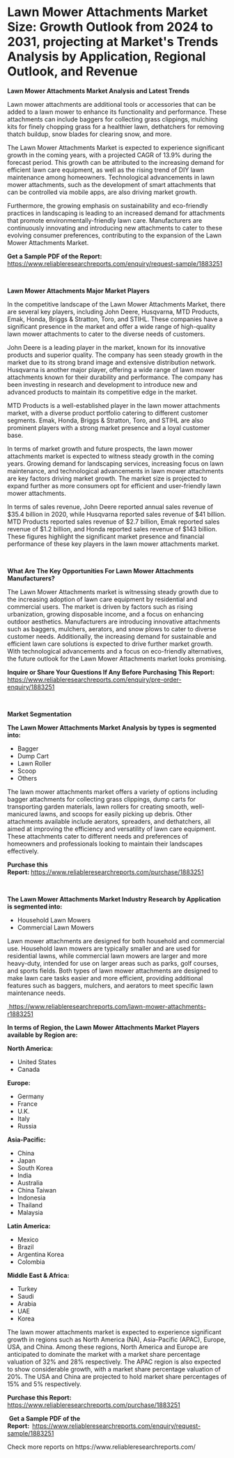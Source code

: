 <p><h1>Lawn Mower Attachments Market Size: Growth Outlook from 2024 to 2031, projecting at Market's Trends Analysis by Application, Regional Outlook, and Revenue</h1></p><p><strong>Lawn Mower Attachments Market Analysis and Latest Trends</strong></p>
<p><p>Lawn mower attachments are additional tools or accessories that can be added to a lawn mower to enhance its functionality and performance. These attachments can include baggers for collecting grass clippings, mulching kits for finely chopping grass for a healthier lawn, dethatchers for removing thatch buildup, snow blades for clearing snow, and more.</p><p>The Lawn Mower Attachments Market is expected to experience significant growth in the coming years, with a projected CAGR of 13.9% during the forecast period. This growth can be attributed to the increasing demand for efficient lawn care equipment, as well as the rising trend of DIY lawn maintenance among homeowners. Technological advancements in lawn mower attachments, such as the development of smart attachments that can be controlled via mobile apps, are also driving market growth.</p><p>Furthermore, the growing emphasis on sustainability and eco-friendly practices in landscaping is leading to an increased demand for attachments that promote environmentally-friendly lawn care. Manufacturers are continuously innovating and introducing new attachments to cater to these evolving consumer preferences, contributing to the expansion of the Lawn Mower Attachments Market.</p></p>
<p><strong>Get a Sample PDF of the Report:&nbsp;</strong> <a href="https://www.reliableresearchreports.com/enquiry/request-sample/1883251">https://www.reliableresearchreports.com/enquiry/request-sample/1883251</a></p>
<p>&nbsp;</p>
<p><strong>Lawn Mower Attachments Major Market Players</strong></p>
<p><p>In the competitive landscape of the Lawn Mower Attachments Market, there are several key players, including John Deere, Husqvarna, MTD Products, Emak, Honda, Briggs & Stratton, Toro, and STIHL. These companies have a significant presence in the market and offer a wide range of high-quality lawn mower attachments to cater to the diverse needs of customers.</p><p>John Deere is a leading player in the market, known for its innovative products and superior quality. The company has seen steady growth in the market due to its strong brand image and extensive distribution network. Husqvarna is another major player, offering a wide range of lawn mower attachments known for their durability and performance. The company has been investing in research and development to introduce new and advanced products to maintain its competitive edge in the market.</p><p>MTD Products is a well-established player in the lawn mower attachments market, with a diverse product portfolio catering to different customer segments. Emak, Honda, Briggs & Stratton, Toro, and STIHL are also prominent players with a strong market presence and a loyal customer base.</p><p>In terms of market growth and future prospects, the lawn mower attachments market is expected to witness steady growth in the coming years. Growing demand for landscaping services, increasing focus on lawn maintenance, and technological advancements in lawn mower attachments are key factors driving market growth. The market size is projected to expand further as more consumers opt for efficient and user-friendly lawn mower attachments.</p><p>In terms of sales revenue, John Deere reported annual sales revenue of $35.4 billion in 2020, while Husqvarna reported sales revenue of $41 billion. MTD Products reported sales revenue of $2.7 billion, Emak reported sales revenue of $1.2 billion, and Honda reported sales revenue of $143 billion. These figures highlight the significant market presence and financial performance of these key players in the lawn mower attachments market.</p></p>
<p>&nbsp;</p>
<p><strong>What Are The Key Opportunities For Lawn Mower Attachments Manufacturers?</strong></p>
<p><p>The Lawn Mower Attachments market is witnessing steady growth due to the increasing adoption of lawn care equipment by residential and commercial users. The market is driven by factors such as rising urbanization, growing disposable income, and a focus on enhancing outdoor aesthetics. Manufacturers are introducing innovative attachments such as baggers, mulchers, aerators, and snow plows to cater to diverse customer needs. Additionally, the increasing demand for sustainable and efficient lawn care solutions is expected to drive further market growth. With technological advancements and a focus on eco-friendly alternatives, the future outlook for the Lawn Mower Attachments market looks promising.</p></p>
<p><strong>Inquire or Share Your Questions If Any Before Purchasing This Report:</strong> <a href="https://www.reliableresearchreports.com/enquiry/pre-order-enquiry/1883251">https://www.reliableresearchreports.com/enquiry/pre-order-enquiry/1883251</a></p>
<p>&nbsp;</p>
<p><strong>Market Segmentation</strong></p>
<p><strong>The Lawn Mower Attachments Market Analysis by types is segmented into:</strong></p>
<p><ul><li>Bagger</li><li>Dump Cart</li><li>Lawn Roller</li><li>Scoop</li><li>Others</li></ul></p>
<p><p>The lawn mower attachments market offers a variety of options including bagger attachments for collecting grass clippings, dump carts for transporting garden materials, lawn rollers for creating smooth, well-manicured lawns, and scoops for easily picking up debris. Other attachments available include aerators, spreaders, and dethatchers, all aimed at improving the efficiency and versatility of lawn care equipment. These attachments cater to different needs and preferences of homeowners and professionals looking to maintain their landscapes effectively.</p></p>
<p><strong>Purchase this Report:&nbsp;</strong><a href="https://www.reliableresearchreports.com/purchase/1883251">https://www.reliableresearchreports.com/purchase/1883251</a></p>
<p>&nbsp;</p>
<p><strong>The Lawn Mower Attachments Market Industry Research by Application is segmented into:</strong></p>
<p><ul><li>Household Lawn Mowers</li><li>Commercial Lawn Mowers</li></ul></p>
<p><p>Lawn mower attachments are designed for both household and commercial use. Household lawn mowers are typically smaller and are used for residential lawns, while commercial lawn mowers are larger and more heavy-duty, intended for use on larger areas such as parks, golf courses, and sports fields. Both types of lawn mower attachments are designed to make lawn care tasks easier and more efficient, providing additional features such as baggers, mulchers, and aerators to meet specific lawn maintenance needs.</p></p>
<p><a href="https://www.reliableresearchreports.com/lawn-mower-attachments-r1883251">&nbsp;https://www.reliableresearchreports.com/lawn-mower-attachments-r1883251</a></p>
<p><strong>In terms of Region, the Lawn Mower Attachments Market Players available by Region are:</strong></p>
<p>
    <p> <strong> North America: </strong>
        <ul>
            <li>United States</li>
            <li>Canada</li>
        </ul>
        </p> 
    <p> <strong> Europe: </strong>
        <ul>
            <li>Germany</li>
            <li>France</li>
            <li>U.K.</li>
            <li>Italy</li>
            <li>Russia</li>
        </ul>
        </p> 
    <p> <strong> Asia-Pacific: </strong>
        <ul>
            <li>China</li>
            <li>Japan</li>
            <li>South Korea</li>
            <li>India</li>
            <li>Australia</li>
            <li>China Taiwan</li>
            <li>Indonesia</li>
            <li>Thailand</li>
            <li>Malaysia</li>
        </ul>
        </p> 
    <p> <strong> Latin America: </strong>
        <ul>
            <li>Mexico</li>
            <li>Brazil</li>
            <li>Argentina Korea</li>
            <li>Colombia</li>
        </ul>
        </p> 
    <p> <strong> Middle East & Africa: </strong>
        <ul>
            <li>Turkey</li>
            <li>Saudi</li>
            <li>Arabia</li>
            <li>UAE</li>
            <li>Korea</li>
        </ul>
    </p>
    </p>
<p><p>The lawn mower attachments market is expected to experience significant growth in regions such as North America (NA), Asia-Pacific (APAC), Europe, USA, and China. Among these regions, North America and Europe are anticipated to dominate the market with a market share percentage valuation of 32% and 28% respectively. The APAC region is also expected to show considerable growth, with a market share percentage valuation of 20%. The USA and China are projected to hold market share percentages of 15% and 5% respectively.</p></p>
<p><strong>Purchase this Report: </strong><a href="https://www.reliableresearchreports.com/purchase/1883251">https://www.reliableresearchreports.com/purchase/1883251</a></p>
<p>&nbsp;<strong>Get a Sample PDF of the Report:&nbsp;&nbsp;</strong><a href="https://www.reliableresearchreports.com/enquiry/request-sample/1883251">https://www.reliableresearchreports.com/enquiry/request-sample/1883251</a></p>
<p><strong></strong></p>
<p>Check more reports on https://www.reliableresearchreports.com/</p>